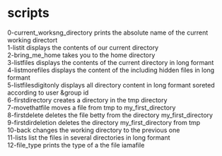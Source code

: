 # scripts 
0-current_worksng_directory prints the absolute name of the current working directort<br>
1-listit displays the contents of our current directory<br>
2-bring_me_home takes you to the home directory<br>
3-listfiles displays the contents of the current directory in long formant<br>
4-listmorefiles displays the content of the including hidden files in long formant<br>
5-listfilesdigitonly displays all directory content in long formant soreted according to user &group id<br>
6-firstdirectory creates a directory in the tmp directory<br>
7-movethatfile moves a file from tmp to my_first_directory<br>
8-firstdelete deletes the file betty from the directory my_first_directory<br>
9-firstdirdeletion deletes the directory my_first_directory from tmp<br>
10-back changes the working directory to the previous one<br>
11-lists list the files in several directories in long formant<br>
12-file_type prints the type of a the file iamafile
